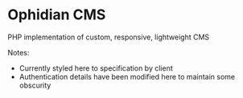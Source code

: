 # Ophidian CMS
PHP implementation of custom, responsive, lightweight CMS

Notes:
- Currently styled here to specification by client
- Authentication details have been modified here to maintain some obscurity
